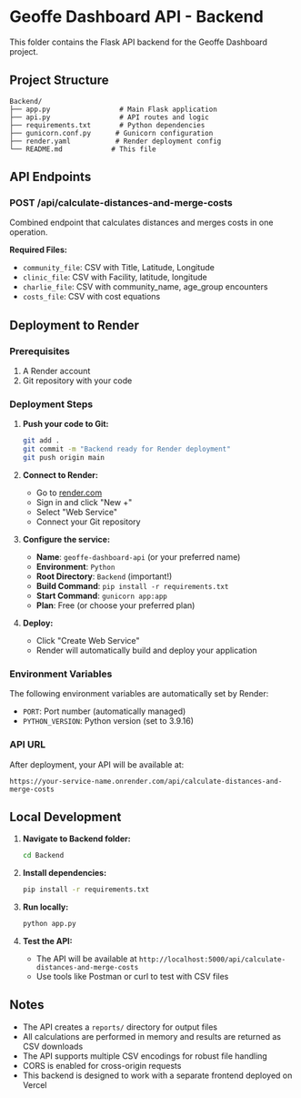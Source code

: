 # Geoffe Dashboard API - Backend

This folder contains the Flask API backend for the Geoffe Dashboard project.

## Project Structure

```
Backend/
├── app.py                 # Main Flask application
├── api.py                 # API routes and logic
├── requirements.txt       # Python dependencies
├── gunicorn.conf.py      # Gunicorn configuration
├── render.yaml           # Render deployment config
└── README.md            # This file
```

## API Endpoints

### POST /api/calculate-distances-and-merge-costs

Combined endpoint that calculates distances and merges costs in one operation.

**Required Files:**

- `community_file`: CSV with Title, Latitude, Longitude
- `clinic_file`: CSV with Facility, latitude, longitude
- `charlie_file`: CSV with community_name, age_group encounters
- `costs_file`: CSV with cost equations

## Deployment to Render

### Prerequisites

1. A Render account
2. Git repository with your code

### Deployment Steps

1. **Push your code to Git:**

   ```bash
   git add .
   git commit -m "Backend ready for Render deployment"
   git push origin main
   ```

2. **Connect to Render:**

   - Go to [render.com](https://render.com)
   - Sign in and click "New +"
   - Select "Web Service"
   - Connect your Git repository

3. **Configure the service:**

   - **Name**: `geoffe-dashboard-api` (or your preferred name)
   - **Environment**: `Python`
   - **Root Directory**: `Backend` (important!)
   - **Build Command**: `pip install -r requirements.txt`
   - **Start Command**: `gunicorn app:app`
   - **Plan**: Free (or choose your preferred plan)

4. **Deploy:**
   - Click "Create Web Service"
   - Render will automatically build and deploy your application

### Environment Variables

The following environment variables are automatically set by Render:

- `PORT`: Port number (automatically managed)
- `PYTHON_VERSION`: Python version (set to 3.9.16)

### API URL

After deployment, your API will be available at:

```
https://your-service-name.onrender.com/api/calculate-distances-and-merge-costs
```

## Local Development

1. **Navigate to Backend folder:**

   ```bash
   cd Backend
   ```

2. **Install dependencies:**

   ```bash
   pip install -r requirements.txt
   ```

3. **Run locally:**

   ```bash
   python app.py
   ```

4. **Test the API:**
   - The API will be available at `http://localhost:5000/api/calculate-distances-and-merge-costs`
   - Use tools like Postman or curl to test with CSV files

## Notes

- The API creates a `reports/` directory for output files
- All calculations are performed in memory and results are returned as CSV downloads
- The API supports multiple CSV encodings for robust file handling
- CORS is enabled for cross-origin requests
- This backend is designed to work with a separate frontend deployed on Vercel

